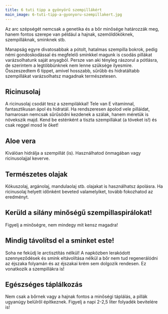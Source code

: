 ```yaml
---
title: 6 tuti tipp a gyönyörű szempillákért
main_image: 6-tuti-tipp-a-gyonyoru-szempillakert.jpg
---
```


Az arc szépségét nemcsak a genetika és a bőr minősége határozzák meg, hanem
fontos szerepe van például a hajnak, szemöldököknek, szempilláknak, sminknek
stb.

Manapság egyre divatosabbak a pótolt, hatalmas szempilla bokrok, pedig némi
gondoskodással és megfelelő sminkkel magunk is csodás pillákat varázsolhatunk
saját anyagból. Persze van aki tényleg rászorul a pótlásra, de szerintem a
legtöbbünknek nem lenne szüksége ilyesmire. Összeszedtem 6 tippet, amivel
hosszabb, sűrűbb és hidratáltabb szempillákat varázsolhatsz magadnak
természetesen.

## Ricinusolaj

A ricinusolaj csodát tesz a szempilákkal! Tele van E vitaminnal, fantasztikusan
ápol és hidratál. Ha rendszeresen ápolod vele pilláidat, hamarosan nemcsak
sűrűsödni kezdenek a szálak, hanem méretük is növekszik majd. Kend be esténként
a tiszta szempillákat (a töveket is!) és csak reggel mosd le őket!

## Aloe vera

Kiválóan hidrálja a szempillát (is). Használhatod önmagában vagy ricinusolajjal
keverve.

## Természetes olajak

Kókuszolaj, argánolaj, mandulaolaj stb. olajakat is használhatsz ápolásra. Ha
ricinusolaj helyett időnként beveted valamelyiket, tovább fokozhatod az
eredményt.

## Kerüld a silány minőségű szempillaspirálokat!

Figyelj a minőségre, nem mindegy mit kensz magadra!

## Mindig távolítsd el a sminket este!

Soha ne feküdj le arctisztítás nélkül! A napközben lerakódott szennyeződések és
smink eltávolítása nélkül a bőr nem tud regenerálódni az éjszaka folyamán és az
éjszakai krém sem dolgozik rendesen. Ez vonatkozik a szempillákra is!

## Egészséges táplálkozás

Nem csak a bőrnek vagy a hajnak fontos a minőségi táplálás, a pillák ugyanúgy
belülről építkeznek. Figyelj a napi 2-2,5 liter folyadék bevitelére is!


